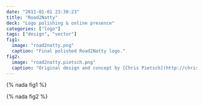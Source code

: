 ```yaml
---
date: "2011-01-01 23:30:23"
title: "Road2Natty"
deck: "Logo polishing & online presence"
categories: ["logo"]
tags: ["design", "vector"]
fig1:
  image: "road2natty.png"
  caption: "Final polished Road2Natty logo."
fig2:
  image: "road2natty.pietsch.png"
  caption: "Original design and concept by [Chris Pietsch](http://chrispietschmedia.com/)."
---
```


{% nada fig1 %}

{% nada fig2 %}
